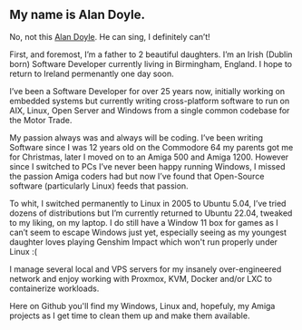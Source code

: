 ## My name is Alan Doyle.

No, not this [Alan Doyle](https://alandoyle.ca). He can sing, I definitely can’t!

First, and foremost, I’m a father to 2 beautiful daughters. I’m an Irish (Dublin born) Software Developer currently living in Birmingham, England. I hope to return to Ireland permenantly one day soon.

I’ve been a Software Developer for over 25 years now, initially working on embedded systems but currently writing cross-platform software to run on AIX, Linux, Open Server and Windows from a single common codebase for the Motor Trade.

My passion always was and always will be coding. I’ve been writing Software since I was 12 years old on the Commodore 64 my parents got me for Christmas, later I moved on to an Amiga 500 and Amiga 1200. However since I switched to PCs I’ve never been happy running Windows, I missed the passion Amiga coders had but now I’ve found that Open-Source software (particularly Linux) feeds that passion.

To whit, I switched permanently to Linux in 2005 to Ubuntu 5.04, I’ve tried dozens of distributions but I’m currently returned to Ubuntu 22.04, tweaked to my liking, on my laptop. I do still have a Window 11 box for games as I can’t seem to escape Windows just yet, especially seeing as my youngest daughter loves playing Genshim Impact which won't run properly under Linux :(

I manage several local and VPS servers for my insanely over-engineered network and enjoy working with Proxmox, KVM, Docker and/or LXC to containerize workloads.

Here on Github you'll find my Windows, Linux and, hopefuly, my Amiga projects as I get time to clean them up and make them available.


  
<!--
**alandoyle/alandoyle** is a ✨ _special_ ✨ repository because its `README.md` (this file) appears on your GitHub profile.

Here are some ideas to get you started:

- 💬 On Mastodon @alan@darkbyte.com
- 🔭 I’m currently working on ...
- 🌱 I’m currently learning ...
- 👯 I’m looking to collaborate on ...
- 🤔 I’m looking for help with ...
- 💬 Ask me about ...
- 📫 How to reach me: ...
- 😄 Pronouns: ...
- ⚡ Fun fact: ...
-->

